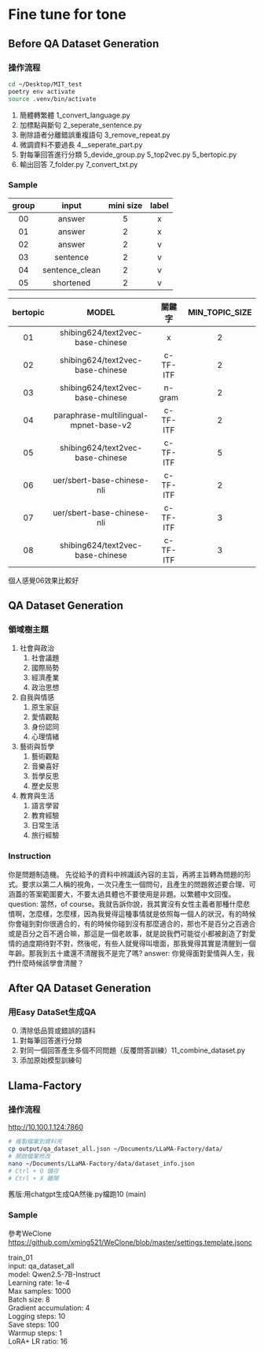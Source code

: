 # Fine tune for tone
## Before QA Dataset Generation
### 操作流程

```bash
cd ~/Desktop/MIT_test
poetry env activate
source .venv/bin/activate
```

1. 簡體轉繁體 1_convert_language.py
2. 加標點與斷句 2_seperate_sentence.py
3. 刪除語者分離錯誤重複語句 3_remove_repeat.py
4. 微調資料不要過長 4__seperate_part.py
5. 對每筆回答進行分類 5_devide_group.py 5_top2vec.py 5_bertopic.py
6. 輸出回答 7_folder.py 7_convert_txt.py

### Sample

| group | input | mini size | label |
|:---:|:---:|:---:|:---:|
| 00 | answer | 5 | x |
| 01 | answer | 2 | x |
| 02 | answer | 2 | v |
| 03 | sentence | 2 | v |
| 04 | sentence_clean | 2 | v |
| 05 | shortened | 2 | v |

| bertopic | MODEL | 關鍵字 | MIN_TOPIC_SIZE |
|:---:|:---:|:---:|:---:|
| 01 | shibing624/text2vec-base-chinese | x | 2 |
| 02 | shibing624/text2vec-base-chinese | c-TF-ITF | 2 |
| 03 | shibing624/text2vec-base-chinese | n-gram | 2 |
| 04 | paraphrase-multilingual-mpnet-base-v2 | c-TF-ITF | 2 |
| 05 | shibing624/text2vec-base-chinese | c-TF-ITF | 5 |
| 06 | uer/sbert-base-chinese-nli | c-TF-ITF | 2 |
| 07 | uer/sbert-base-chinese-nli | c-TF-ITF | 3 |
| 08 | shibing624/text2vec-base-chinese | c-TF-ITF | 3 |

個人感覺06效果比較好

## QA Dataset Generation
### 領域樹主題

1. 社會與政治
    1. 社會議題
    2. 國際局勢
    3. 經濟產業
    4. 政治思想
2. 自我與情感
    1. 原生家庭
    2. 愛情觀點
    3. 身份認同
    4. 心理情緒
3. 藝術與哲學
    1. 藝術觀點
    2. 音樂喜好
    3. 哲學反思
    4. 歷史反思
4. 教育與生活
    1. 語言學習
    2. 教育經驗
    3. 日常生活
    4. 旅行經驗

### Instruction

你是問題制造機。
先從給予的資料中辨識該內容的主旨，再將主旨轉為問題的形式。要求以第二人稱的視角，一次只產生一個問句，且產生的問題敘述要合理、可涵蓋的答案範圍要大，不要太過具體也不要使用是非題。以繁體中文回復。
question: 當然，of course。我就告訴你說，我其實沒有女性主義者那種什麼悲憤啊，怎麼樣，怎麼樣，因為我覺得這種事情就是依照每一個人的狀況，有的時候你會碰到對你很適合的，有的時候你碰到沒有那麼適合的，那也不是百分之百適合或是百分之百不適合嘛，那這是一個老故事，就是說我們可能從小都被創造了對愛情的過度期待對不對，然後呢，有些人就覺得叫壞面，那我覺得其實是清醒到一個年齡。那我到五十歲還不清醒我不是完了嗎?
answer: 你覺得面對愛情與人生，我們什麼時候該學會清醒？

## After QA Dataset Generation
### 用Easy DataSet生成QA

0. 清除低品質或錯誤的語料
0. 對每筆回答進行分類
1. 對同一個回答產生多個不同問題（反覆問答訓練）11_combine_dataset.py
2. 添加原始模型訓練句

## Llama-Factory
### 操作流程

http://10.100.1.124:7860

```bash
# 複製檔案到資料夾
cp output/qa_dataset_all.json ~/Documents/LLaMA-Factory/data/
# 開啟檔案修改
nano ~/Documents/LLaMA-Factory/data/dataset_info.json
# Ctrl + O 儲存
# Ctrl + X 離開
```

舊版:用chatgpt生成QA然後.py檔跑10 (main)

### Sample

參考WeClone https://github.com/xming521/WeClone/blob/master/settings.template.jsonc

train_01 <br>
input: qa_dataset_all <br>
model: Qwen2.5-7B-Instruct <br>
Learning rate: 1e-4 <br>
Max samples: 1000 <br>
Batch size: 8 <br>
Gradient accumulation: 4 <br>
Logging steps: 10 <br>
Save steps: 100 <br>
Warmup steps: 1 <br>
LoRA+ LR ratio: 16 <br>
